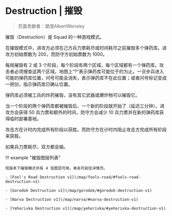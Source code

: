 # Destruction | 摧毁

> 页面贡献者：桀氓AlbertWensley

摧毁（Destruction）是 Squad 的一种游戏模式。

在摧毁模式中，进攻方必须在己方兵力票耗尽或时间耗尽之前摧毁多个弹药库。进攻方初始票数为 200，而防守方初始票数为 1000。

每局摧毁有 2 或 3 个阶段，每个阶段有两个区域，每个区域都有一个弹药库。攻击者必须搜查这两个区域。地图上“?”表示弹药库可能位于的为止。一旦步兵进入可能的弹药库位置，问号可能会消失，表示弹药库不在此位置；或者问号标记变成一把剑，指示弹药库已确认位置。

弹药库必须被工兵的炸药摧毁，没有其它武器或爆炸物可以摧毁它。

当一个阶段的两个弹药库都被摧毁后，一个新的阶段就开始了（延迟三分钟）。进攻方会获得 50 兵力票和额外的时间，防守方会减少 10 兵力票并在新的弹药库获得临时部署基地。

攻击方在计时内完成所有阶段以获胜。而防守方在计时内阻止攻击方完成所有阶段来获胜。

如果兵力票耗尽，双方都会输。

!!! example "摧毁图层列表"

    现版本下摧毁模式共有 4 张图层可用，单击可前往详情页。

    - [Fool's Road Destruction v1](/map/fools-road/#fools-road-destruction-v1)

    - [Gorodok Destruction v1](/map/gorodok/#gorodok-destruction-v1)
    
    - [Narva Destruction v1](/map/narva/#narva-destruction-v1)
    
    - [Yehorivka Destruction v1](/map/yehorivka/#yehorivka-destruction-v1)


